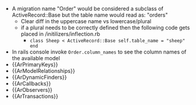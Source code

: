 * A migration name "Order" would be considered a subclass of ActiveRecord::Base but the table name would read as: "orders"
  * Clear diff in the uppercase name vs lowercase/plural
  * if a plural needs to be correctly defined then the following code gets placed in /initilizers/inflection.rb
    * `class Sheep < ActiveRecord::Base self.table_name = "sheep" end `
* In rails console invoke `Order.column_names` to see the column names of the available model
* {{ArPrimaryKeys}}
* {{ArModelRelationships}}
* {{ArDynamicFinders}}
* {{ArCallbacks}}
* {{ArObservers}}
* {{ArTransactions}}